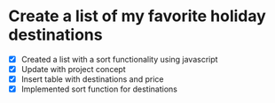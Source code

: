 # Create a list of my favorite holiday destinations
- [x] Created a list with a sort functionality using javascript
- [x] Update with project concept
- [x] Insert table with destinations and price
- [x] Implemented sort function for destinations
